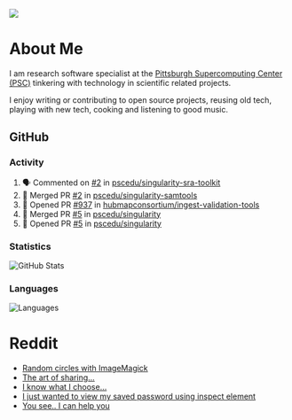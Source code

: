 ![](https://komarev.com/ghpvc/?username=icaoberg)

# About Me
I am research software specialist at the [Pittsburgh Supercomputing Center (PSC)](https://www.psc.edu/) tinkering with technology in scientific related projects.

I enjoy writing or contributing to open source projects, reusing old tech, playing with new tech, cooking and listening to good music.

## GitHub
### Activity
<!--START_SECTION:activity-->
1. 🗣 Commented on [#2](https://github.com/pscedu/singularity-sra-toolkit/issues/2) in [pscedu/singularity-sra-toolkit](https://github.com/pscedu/singularity-sra-toolkit)
2. 🎉 Merged PR [#2](https://github.com/pscedu/singularity-samtools/pull/2) in [pscedu/singularity-samtools](https://github.com/pscedu/singularity-samtools)
3. 💪 Opened PR [#937](https://github.com/hubmapconsortium/ingest-validation-tools/pull/937) in [hubmapconsortium/ingest-validation-tools](https://github.com/hubmapconsortium/ingest-validation-tools)
4. 🎉 Merged PR [#5](https://github.com/pscedu/singularity/pull/5) in [pscedu/singularity](https://github.com/pscedu/singularity)
5. 💪 Opened PR [#5](https://github.com/pscedu/singularity/pull/5) in [pscedu/singularity](https://github.com/pscedu/singularity)
<!--END_SECTION:activity-->

### Statistics
![GitHub Stats](https://github-readme-stats.vercel.app/api?username=icaoberg&count_private=true&show_icons=true)

### Languages
![Languages](https://github-readme-stats.vercel.app/api/top-langs/?username=icaoberg&show_icons=true&langs_count=10&hide=HTML,CSS,M)

# Reddit
<!-- BLOG-POST-LIST:START -->
- [Random circles with ImageMagick](https://www.reddit.com/r/u_icaoberg/comments/p04t90/random_circles_with_imagemagick/)
- [The art of sharing...](https://www.reddit.com/r/u_icaoberg/comments/oyp9pc/the_art_of_sharing/)
- [I know what I choose…](https://www.reddit.com/r/u_icaoberg/comments/oyoolb/i_know_what_i_choose/)
- [I just wanted to view my saved password using inspect element](https://www.reddit.com/r/u_icaoberg/comments/oyol4r/i_just_wanted_to_view_my_saved_password_using/)
- [You see.. I can help you](https://www.reddit.com/r/u_icaoberg/comments/omhqz4/you_see_i_can_help_you/)
<!-- BLOG-POST-LIST:END -->
